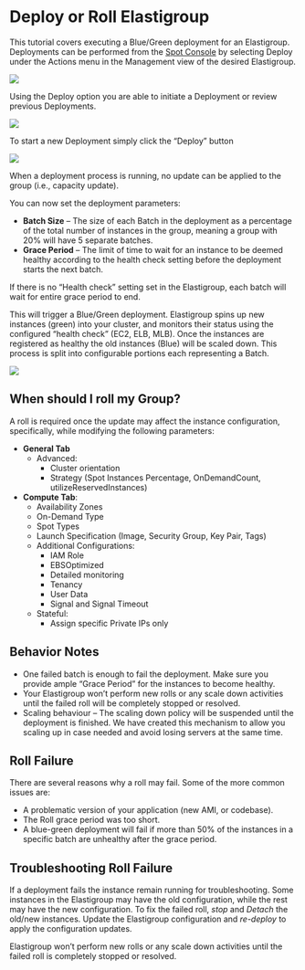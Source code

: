 # Deploy or Roll Elastigroup

This tutorial covers executing a Blue/Green deployment for an Elastigroup. Deployments can be performed from the [Spot Console](http://console.spotinst.com/) by selecting Deploy under the Actions menu in the Management view of the desired Elastigroup.

<img src="/elastigroup/_media/deploy-or-roll-elastigroup_1.png" />

Using the Deploy option you are able to initiate a Deployment or review previous Deployments.

<img src="/elastigroup/_media/deploy-or-roll-elastigroup_2.png" />

To start a new Deployment simply click the “Deploy” button

<img src="/elastigroup/_media/deploy-or-roll-elastigroup_3.png" />

When a deployment process is running, no update can be applied to the group (i.e., capacity update).

You can now set the deployment parameters:

- **Batch Size** – The size of each Batch in the deployment as a percentage of the total number of instances in the group, meaning a group with 20% will have 5 separate batches.
- **Grace Period** – The limit of time to wait for an instance to be deemed healthy according to the health check setting before the deployment starts the next batch.

If there is no “Health check” setting set in the Elastigroup, each batch will wait for entire grace period to end.

This will trigger a Blue/Green deployment. Elastigroup spins up new instances (green) into your cluster, and monitors their status using the configured “health check” (EC2, ELB, MLB). Once the instances are registered as healthy the old instances (Blue) will be scaled down. This process is split into configurable portions each representing a Batch.

<img src="/elastigroup/_media/deploy-or-roll-elastigroup_4.png" />

## When should I roll my Group?

A roll is required once the update may affect the instance configuration, specifically, while modifying the following parameters:

- **General Tab**
  - Advanced:
    - Cluster orientation
    - Strategy (Spot Instances Percentage, OnDemandCount, utilizeReservedInstances)
- **Compute Tab**:
  - Availability Zones
  - On-Demand Type
  - Spot Types
  - Launch Specification (Image, Security Group, Key Pair, Tags)
  - Additional Configurations:
    - IAM Role
    - EBSOptimized
    - Detailed monitoring
    - Tenancy
    - User Data
    - Signal and Signal Timeout
  - Stateful:
    - Assign specific Private IPs only

## Behavior Notes

- One failed batch is enough to fail the deployment. Make sure you provide ample “Grace Period” for the instances to become healthy.
- Your Elastigroup won’t perform new rolls or any scale down activities until the failed roll will be completely stopped or resolved.
- Scaling behaviour – The scaling down policy will be suspended until the deployment is finished. We have created this mechanism to allow you scaling up in case needed and avoid losing servers at the same time.

## Roll Failure

There are several reasons why a roll may fail. Some of the more common issues are:

- A problematic version of your application (new AMI, or codebase).
- The Roll grace period was too short.
- A blue-green deployment will fail if more than 50% of the instances in a specific batch are unhealthy after the grace period.

## Troubleshooting Roll Failure

If a deployment fails the instance remain running for troubleshooting. Some instances in the Elastigroup may have the old configuration, while the rest may have the new configuration. To fix the failed roll, _stop_ and _Detach_ the old/new instances. Update the Elastigroup configuration and _re-deploy_ to apply the configuration updates.

Elastigroup won’t perform new rolls or any scale down activities until the failed roll is completely stopped or resolved.
